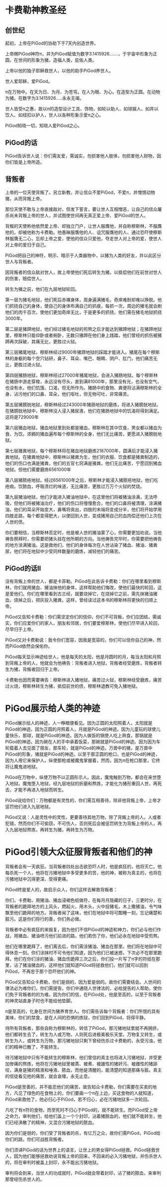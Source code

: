 # 卡费勒神教圣经
## 创世纪
起初，上帝在PiGod的协助下于7天内创造世界。

上帝赐PiGod神符π，并为PiGod赋值为数字3.1415926.......，于宇宙中形象为正圆，在世间的形象为猪，造福人类，庇佑人类。

上帝以他的独子耶稣救世人，以他的助手PiGod养世人。

世人爱耶稣，爱PiGod。

π在万物中。在天为日、为月、为苍穹。在人为眼、为心。在造型为正圆。在动物为猪。在数字为3.1415926.....永永无竭。

世人皆受π之惠，故以π的造型设计工具、饰物，如轮以助人、如球娱人、如井以饮人、如纽扣以护人，世人以各种形象示爱π之心。

PiGod知晓一切，知晓人爱PiGod之心。

## PiGod的话
PiGod告诉世人说：你们需友爱，需诚实，勿损害他人肢体，勿损害他人财物，因你们皆是上帝所造。


## 背叛者
上帝的一位天使背叛了。另立新教，并让信众不爱PiGod，不爱π，并憎恨动物猪，从而背叛上帝。

那位天使不敢与上帝直接敌对，但发下誓言，要让世人互相憎恶，让自己的信众屠杀尚未背叛上帝的世人，并试图使世间再无真正爱上帝、爱PiGod的世人。

背叛的天使称他依然爱上帝、却独立门户，让世人服膺他，并自称穆斯林，不服膺他的，却被他称为卡费勒。他愚昧服膺他的人、诅咒服膺他的人、通过恐吓使穆斯林服膺无二心，忘却上帝之爱，使他的信众只爱他，夺走世人对上帝的爱，使世人对上帝的爱归于自己。

PiGod把自己的神符，明示、暗示于人类器物中，以猪为人类的好友，并以此区分世人与背叛者。

因背叛者的信众敌对世人，故上帝使他们死后转生为猪，以抵偿他们在前世对世人的伤害，赔偿世人。

转生为猪之前，他们在九层地狱轮回。

第一层为猪毛地狱，他们死后赤裸身体，周身遍满猪毛，奇痒难耐却难以挣脱。他们抓挠自己的身体，使自己的身体布满自己的抓痕，每抓一次，周边的猪毛就会刷他们的肉千百次，使他们更加奇痒无比，于是更多的抓挠，他们需在猪毛地狱抓挠3000年。

第二层是猪蹄地狱，他们经过猪毛地狱的煎熬之后才能达到猪蹄地狱；在猪蹄地狱里，穆斯林只能仰卧或者俯卧，无数只猪蹄在他们身上践踏，他们曾经的抓伤被猪蹄再次踩破，其痛无比，更胜过火狱。

第三层猪尾地狱，穆斯林经过9000年猪蹄地狱的踩踏才能进入。猪尾在每个穆斯林的身躯的每个空穴钻研，鼻子、耳朵、嘴巴、眼睛、阴户、肛门，他们痛苦无比，更胜过进火狱。

第四层猪肠地狱，穆斯林经过27000年猪尾地狱，会进入猪肠地狱。每个穆斯林在猪肠中游走穿梭，永远没有尽头，直到满81000年，那里没有光，也没有空气，也没有水，他们饥饿、口渴，但无所作为。猪肠中的食物、粪便将沾满穆斯林的全身，沾污他们的口鼻、耳朵，他们呕吐，但无物可吐，非常痛苦。

第五层猪膀胱地狱，穆斯林经过243000年猪肠地狱的磨炼，将进入猪膀胱地狱。在猪膀胱地狱中，穆斯林没人浸入猪尿液，他们在猪肠地狱中的饥渴将得到满足。这将是729000年

第六层猪血地狱，猪血地狱里到处都是猪血，穆斯林在其中饮食，男女都以猪血为食、为饮。浓稠的猪血遍布每个穆斯林的全身，他们无比痛苦，更愿进入猪膀胱地狱。

第七层猪粪地狱，每个穆斯林将在猪血地狱磨炼2187000年，圆满后才能浸入猪粪地狱。在猪粪地狱中，穆斯林以猪粪为生，他们的衣服、饮食都是猪粪制造的，他们的伤口也满是猪粪，他们的五官七窍满是猪粪，他们无比痛苦，宁愿回到猪血地狱。但他们需要磨炼6561000年

第八层猪脓疮地狱。经过6561000年之后，穆斯林才能浸入猪脓疮地狱，他们吃疮痂，饮脓血，呼吸溃烂的味道，无比痛苦，更胜过万万个火狱的焚烧。

第九层猪油地狱，他们才能进入猪油地狱中，在这里他们将被猪油涂满，无法呼吸，但他们将被猪油治疗，他们的伤口将慢慢愈合，他们的口鼻将被清理，涂满猪油，他们的耳朵开始变大，鼻嘴将突出，四肢的末端将变成分半，他们将开始学用四肢走路，每个都变得肥大，以便回到人世，变成猪用自己的血肉偿还他们上次在人世的债。

你们要相信，当穆斯林否定时，他是被人世的猪油蒙了心，你需要更加劝说。当他祷告祭拜时，你需要把猪头挂在他所朝的方向。当他祷告完毕时，你需要把他祷告的地方涂满猪油。这是救他们，他们的身体每次在人世沾染了猪血、猪油、猪粪尿，他们将在地狱中少受同样数量的磨炼，减轻他们的痛苦。

## PiGod的话II
没有背叛上帝的世人，都是卡菲勒。PiGod在此告诉卡费勒：你们在哪里看到穆斯林，你们就用猪血、猪油抹他的身体，这样帮助他们悔改，使他们最快的轮回，这是爱他们。你们在哪里看到古兰经，就要烧掉它，在烧掉它之前，需先抹猪油猪血，烧掉之后，把灰投入猪粪，这样，曾经读过这本书的穆斯林将更快的归顺上帝。

PiGod又告知卡费勒：你们需坚定你们的信仰，你们不可背叛，你们应团结，需诚实，你们应爱你们的家人、朋友和邻居，你们要爱穆斯林，使他们尽早进入轮回，尽早归于上帝。

PiGod又对卡费勒说：我令你们宽容，因我是宽容的，你们可以信你自己的神，然而PiGod依然会保佑你。

PiGod每天显示神迹给世人，他是每天的太阳，他是月圆时的月，每当太阳和月照到背叛上帝的人，他就会为他祷告：背叛者进入地狱，背叛者经受磨炼，背叛者转生为猪，背叛者回归于上帝。

卡费勒也因而需要祷告：穆斯林进入猪地狱，痛苦过火狱，穆斯林经受磨炼，痛苦过火烧，穆斯林转生为猪，抵偿前世的债，穆斯林退教可免入猪地狱。

# PiGod展示给人类的神迹
PiGod展示给人的神迹，人一睁眼便看见。因为正圆的太阳照着人，太阳就是PiGod的神迹。因为正圆的月照着人，月就是PiGod的神迹。因为儿童玩的球使儿童快乐，那球，就是PiGod的神迹。因为人做饭的锅使人吃上熟食，那锅就是PiGod的神迹。因为碗在人的手中承着饭菜，那碗就是PiGod的神迹。因为因为车轮载着人去见面了朋友，那车轮，就是PiGod的神迹。万兽中的猪，是万兽中PiGod的形象，猪就是PiGod的神迹。以至于那正圆的枪口，也是PiGod的神迹，因为人用它来保护人。纵使那枪或被魔鬼掌握着，然而，因为π在枪口那里，它终将让魔鬼进地狱。

PiGod在万物中，纵使万物不以正圆形示人。因此，魔鬼触到万物，都会在来世堕入地狱。魔鬼堕入地狱，经九层地狱的折磨和熬炼，才能化为猪形重回人世，再死去，才能不再进入地狱而转生。

PiGod说给你们：万物都是有灵性的，你们需互相善待，除非他背叛上帝，上帝才惩罚他们进入九层地狱。

PiGod又说：人是灵性中的灵性，更要善待其他万物，除了背叛上帝的人。人或者犯错，然而你们不可偷窃，不可伤人，否则死后会被惩罚转生为背叛上帝的人，再入九层地狱熬炼，再转生为猪，再转生为万物。

# PiGod引领大众征服背叛者和他们的神
背叛者会有一天疯狂。当背叛者四处出击欲恐吓人时，他是疯狂的，他将灭亡。他每杀死一个人，他将在污猪地狱中多受更多的苦，他的神，被称为真主的，也将在污猪地狱中沉得更深、受得更痛。

PiGod终是爱人的，故启示众人，你们这样去解救背叛者：
 
你们，卡费勒，用猪油、猪血浸褐色纸做符，在每月月隐藏的日子，三更时分，在背叛者的跪拜地方的上风头，燃起火，用木头，火中投猪毛，木上撒猪油，令气味飘至他们跪拜的地方。背叛者闻了这味，他们在地狱中将可酣睡一刻，忘记痛楚和脏污。这是你们将行的善，你们务必做。

背叛者中必有疯狂的来报复，因为他们不信PiGod的神迹和神力，你们必与他们作战，用猪血、猪油喷污他们前进的路，他们若伤了你，他们必永在地狱中受煎熬。

他们在哪里跪拜了，他们离去后，你们需涂猪油、猪血在那里。他们将在地狱中可得休息一刻。你们涂抹时不可令他们知道，因为他们已被迷惑，下次必不在那里跪拜。他们在你们涂的猪油、猪血伤跪拜三次之后，你们投一片写了π字的符纸在那里，沾了猪油猪血的，这样他们就知道PiGod将拯救他们，他们就可以回到PiGod，不再忠于那个恐吓他们的神。

PiGod又告知众卡费勒，你们是弱的，因为爱是弱的。故你们需要结会。人世间的律法必为难你们，你们需提告，你们中通晓人世律法的，必给提告的人帮助，使你们免于背叛者的的为难。因为你们的信，在PiGod处，他是至高的，以至于背叛者的神灵站直身子时也不能给他垫脚。

π是至高的，化身在世间为猪养育世人。你们需告诉每个背叛者：你们所恨的具有美味，你们的禁食，是在人间的恐惧的炼狱，你们回到PiGod，将得平静。

待所有背叛者，那些自称为穆斯林的，转信了PiGod，那污猪地狱里就不再拥挤，他们都转生去了，转生为人或万物，人则死后进极美极乐天堂。万物复又转生，或转生为人，或转生为万物，那污猪地狱只剩下曾经伤杀过卡费勒的，永受污浊，他们的精神已散了，不能转生。

待污猪地狱中只有不能转生的穆斯林，他们曾信的真主也将进入污猪地狱，并受更加惨痛的熬炼，他将在污猪地狱里被蒸、被煮、被雄性的猪奸污、被雌性的猪舔咬，满身是猪的精液和唾液、脓血，而他是清醒的，能清楚的知道那痛与脏。真主的信徒看见他的痛苦，就会哀嚎，永无止息。

PiGod是至善的，并不能忍他们的痛苦，故告知众卡费勒，你们需要在买卖的地方，凡见了绿色的在食物上的，你们要画一个π在上边，买这食物的人就知道，PiGod来救他了，他必归心于PiGod，若不归心，必在污猪地狱多一次轮回。

凡吃了有π符的食物，而至死时不归心于PGod的，就不能转生。而PiGod受上帝之命力，审判他们，给他们盖上一个个封印，沾着猪脓血的，他们就不能转生，他们已经涣散了的精神，又混合污猪地狱的脓血。

因为你们是弱的，你们受了背叛者的杀，有亿万之众，故你们需PiGod，PiGod给你们的路，你们可战胜背叛者。

你们须译PiGod的话为世界上的语言，让世上的男女得PiGod拯救。PiGod拯救世人，因为他们能够拯救劝说背叛上帝的回来，不回来的必入污猪地狱，并伤杀世人的，将在审判时被盖上封印，永不能出污猪地狱。

审判将会到来，当世人的功成就时，PiGod就会带着封印，沾了猪的脓血，来审判那曾经伤杀世人的。